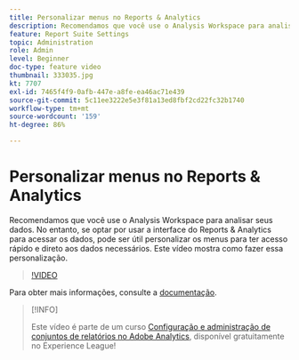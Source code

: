 ```yaml
---
title: Personalizar menus no Reports & Analytics
description: Recomendamos que você use o Analysis Workspace para analisar seus dados. No entanto, se optar por usar a interface do Reports & Analytics para acessar os dados, pode ser útil personalizar os menus para ter acesso rápido e direto aos dados necessários. Este vídeo mostra como fazer essa personalização.
feature: Report Suite Settings
topic: Administration
role: Admin
level: Beginner
doc-type: feature video
thumbnail: 333035.jpg
kt: 7707
exl-id: 7465f4f9-0afb-447e-a8fe-ea46ac71e439
source-git-commit: 5c11ee3222e5e3f81a13ed8fbf2cd22fc32b1740
workflow-type: tm+mt
source-wordcount: '159'
ht-degree: 86%

---
```


# Personalizar menus no Reports &amp; Analytics

Recomendamos que você use o Analysis Workspace para analisar seus dados. No entanto, se optar por usar a interface do Reports &amp; Analytics para acessar os dados, pode ser útil personalizar os menus para ter acesso rápido e direto aos dados necessários. Este vídeo mostra como fazer essa personalização.

>[!VIDEO](https://video.tv.adobe.com/v/333035/?quality=12&learn=on)

Para obter mais informações, consulte a [documentação](https://experienceleague.adobe.com/docs/analytics/admin/admin-tools/customize-menus.html?lang=pt-BR).

>[!INFO]
>
> Este vídeo é parte de um curso [Configuração e administração de conjuntos de relatórios no Adobe Analytics](https://experienceleague.adobe.com/?recommended=Analytics-A-1-2021.1.administration&amp;lang=pt-BR), disponível gratuitamente no Experience League!